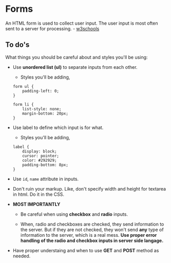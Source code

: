 # Forms

An HTML form is used to collect user input. The user input is most often sent to a server for processing. - [w3schools](https://www.w3schools.com/html/html_forms.asp)


## To do's

What things you should be careful about and styles you'll be using:

- Use **unordered list (ul)** to separate inputs from each other.
	
	- Styles you'll be adding,

	```
	form ul {
		padding-left: 0;
	}

	form li {
		list-style: none;
		margin-bottom: 20px;
	}
	```

- Use label to define which input is for what.

	- Styles you'll be adding,

	```
	label {
		display: block;
		cursor: pointer;
		color: #292929;
		padding-bottom: 8px;
	}
	```

- Use `id`, `name` attribute in inputs.

- Don't ruin your markup. Like, don't specify width and height for textarea in html. Do it in the CSS.

- **MOST IMPORTANTLY**

	- Be careful when using **checkbox** and **radio** inputs.

	- When, radio and checkboxes are checked, they send information to the server. But if they are not checked, they won't send **any** type of information to the server, which is a real mess. **Use proper error handling of the radio and checkbox inputs in server side langage.**

- Have proper understaing and when to use **GET** and **POST** method as needed.
